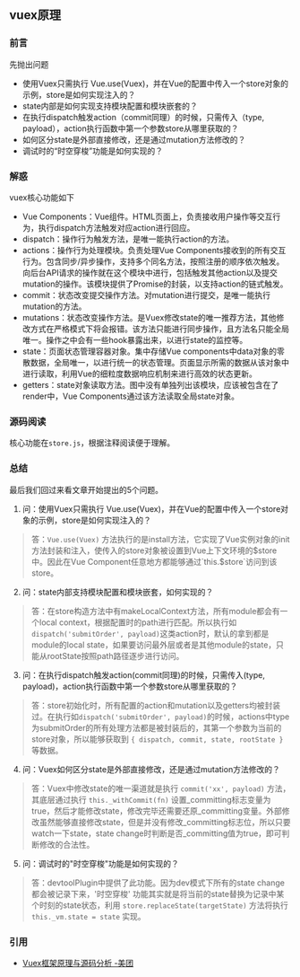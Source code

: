 ## vuex原理

### 前言

先抛出问题

- 使用Vuex只需执行 Vue.use(Vuex)，并在Vue的配置中传入一个store对象的示例，store是如何实现注入的？
- state内部是如何实现支持模块配置和模块嵌套的？
- 在执行dispatch触发action（commit同理）的时候，只需传入（type, payload），action执行函数中第一个参数store从哪里获取的？
- 如何区分state是外部直接修改，还是通过mutation方法修改的？
- 调试时的“时空穿梭”功能是如何实现的？

### 解惑

vuex核心功能如下

- Vue Components：Vue组件。HTML页面上，负责接收用户操作等交互行为，执行dispatch方法触发对应action进行回应。
- dispatch：操作行为触发方法，是唯一能执行action的方法。
- actions：操作行为处理模块。负责处理Vue Components接收到的所有交互行为。包含同步/异步操作，支持多个同名方法，按照注册的顺序依次触发。向后台API请求的操作就在这个模块中进行，包括触发其他action以及提交mutation的操作。该模块提供了Promise的封装，以支持action的链式触发。
- commit：状态改变提交操作方法。对mutation进行提交，是唯一能执行mutation的方法。
- mutations：状态改变操作方法。是Vuex修改state的唯一推荐方法，其他修改方式在严格模式下将会报错。该方法只能进行同步操作，且方法名只能全局唯一。操作之中会有一些hook暴露出来，以进行state的监控等。
- state：页面状态管理容器对象。集中存储Vue components中data对象的零散数据，全局唯一，以进行统一的状态管理。页面显示所需的数据从该对象中进行读取，利用Vue的细粒度数据响应机制来进行高效的状态更新。
- getters：state对象读取方法。图中没有单独列出该模块，应该被包含在了render中，Vue Components通过该方法读取全局state对象。

### 源码阅读

核心功能在`store.js`，根据注释阅读便于理解。

### 总结

最后我们回过来看文章开始提出的5个问题。

1.  问：使用Vuex只需执行 Vue.use(Vuex)，并在Vue的配置中传入一个store对象的示例，store是如何实现注入的？

> 答：`Vue.use(Vuex)` 方法执行的是install方法，它实现了Vue实例对象的init方法封装和注入，使传入的store对象被设置到Vue上下文环境的$store中。因此在Vue Component任意地方都能够通过`this.$store`访问到该store。

2.  问：state内部支持模块配置和模块嵌套，如何实现的？

> 答：在store构造方法中有makeLocalContext方法，所有module都会有一个local context，根据配置时的path进行匹配。所以执行如`dispatch('submitOrder', payload)`这类action时，默认的拿到都是module的local state，如果要访问最外层或者是其他module的state，只能从rootState按照path路径逐步进行访问。

3.  问：在执行dispatch触发action(commit同理)的时候，只需传入(type, payload)，action执行函数中第一个参数store从哪里获取的？

> 答：store初始化时，所有配置的action和mutation以及getters均被封装过。在执行如`dispatch('submitOrder', payload)`的时候，actions中type为submitOrder的所有处理方法都是被封装后的，其第一个参数为当前的store对象，所以能够获取到 `{ dispatch, commit, state, rootState }` 等数据。

4.  问：Vuex如何区分state是外部直接修改，还是通过mutation方法修改的？

> 答：Vuex中修改state的唯一渠道就是执行 `commit('xx', payload)` 方法，其底层通过执行 `this._withCommit(fn)` 设置_committing标志变量为true，然后才能修改state，修改完毕还需要还原_committing变量。外部修改虽然能够直接修改state，但是并没有修改_committing标志位，所以只要watch一下state，state change时判断是否_committing值为true，即可判断修改的合法性。

5.  问：调试时的"时空穿梭"功能是如何实现的？

> 答：devtoolPlugin中提供了此功能。因为dev模式下所有的state change都会被记录下来，'时空穿梭' 功能其实就是将当前的state替换为记录中某个时刻的state状态，利用 `store.replaceState(targetState)` 方法将执行`this._vm.state = state` 实现。

### 引用

- [Vuex框架原理与源码分析 -美团](https://tech.meituan.com/vuex-code-analysis.html)
